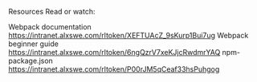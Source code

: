 Resources
Read or watch:

Webpack documentation
https://intranet.alxswe.com/rltoken/XEFTUAcZ_9sKurp1Bui7ug
Webpack beginner guide
https://intranet.alxswe.com/rltoken/6ngQzrV7xeKJjcRwdmrYAQ
npm-package.json
https://intranet.alxswe.com/rltoken/P00rJM5qCeaf33hsPuhgog
